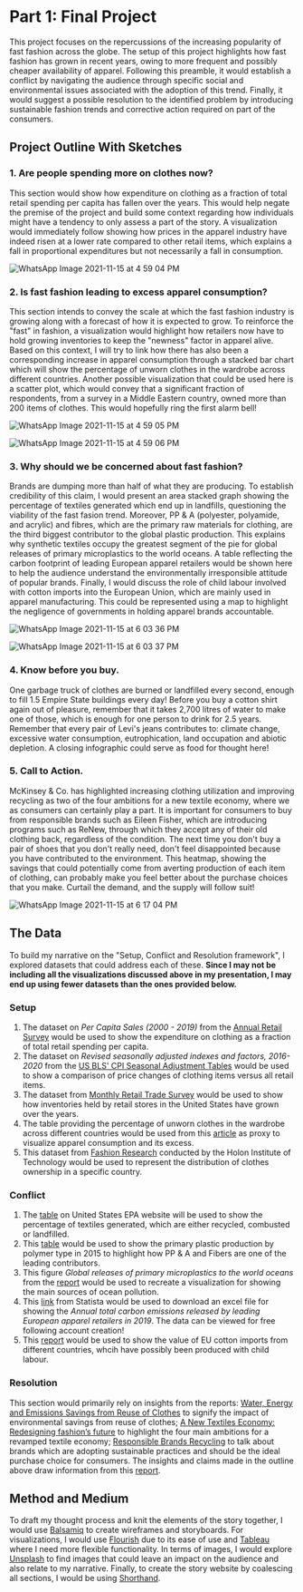 # Part 1: Final Project
This project focuses on the repercussions of the increasing popularity of fast fashion across the globe. The setup of this project highlights how fast fashion has grown in recent years, owing to more frequent and possibly cheaper availability of apparel. Following this preamble, it would establish a conflict by navigating the audience through specific social and environmental issues associated with the adoption of this trend. Finally, it would suggest a possible resolution to the identified problem by introducing sustainable fashion trends and corrective action required on part of the consumers.

## Project Outline With Sketches

### 1. Are people spending more on clothes now?
This section would show how expenditure on clothing as a fraction of total retail spending per capita has fallen over the years. This would help negate the premise of the project and build some context regarding how individuals might have a tendency to only assess a part of the story. A visualization would immediately follow showing how prices in the apparel industry have indeed risen at a lower rate compared to other retail items, which explains a fall in proportional expenditures but not necessarily a fall in consumption.

![WhatsApp Image 2021-11-15 at 4 59 04 PM](https://user-images.githubusercontent.com/93225948/141860378-bf8939db-a043-427d-8f93-3cfb7c66644d.jpeg)

### 2. Is fast fashion leading to excess apparel consumption?
This section intends to convey the scale at which the fast fashion industry is growing along with a forecast of how it is expected to grow. To reinforce the "fast" in fashion, a visualization would highlight how retailers now have to hold growing inventories to keep the "newness" factor in apparel alive. Based on this context, I will try to link how there has also been a corresponding increase in apparel consumption through a stacked bar chart which will show the percentage of unworn clothes in the wardrobe across different countries. Another possible visualization that could be used here is a scatter plot, which would convey that a significant fraction of respondents, from a survey in a Middle Eastern country, owned more than 200 items of clothes. This would hopefully ring the first alarm bell! 

![WhatsApp Image 2021-11-15 at 4 59 05 PM](https://user-images.githubusercontent.com/93225948/141860367-aa144c8c-b9a1-44ae-9ea9-1139889e7530.jpeg)

![WhatsApp Image 2021-11-15 at 4 59 06 PM](https://user-images.githubusercontent.com/93225948/141860353-9f99d02f-5a89-4237-82b0-a3d320d3f910.jpeg)


### 3. Why should we be concerned about fast fashion?
Brands are dumping more than half of what they are producing. To establish credibility of this claim, I would present an area stacked graph showing the percentage of textiles generated which end up in landfills, questioning the viability of the fast fasion trend. Moreover, PP & A (polyester, polyamide, and acrylic) and fibres, which are the primary raw materials for clothing, are the third biggest contributor to the global plastic production. This explains why synthetic textiles occupy the greatest segment of the pie for global releases of primary microplastics to the world oceans. A table reflecting the carbon footprint of leading European apparel retailers would be shown here to help the audience understand the environmentally irresponsible attitude of popular brands. Finally, I would discuss the role of child labour involved with cotton imports into the European Union, which are mainly used in apparel manufacturing. This could be represented using a map to highlight the negligence of governments in holding apparel brands accountable.

![WhatsApp Image 2021-11-15 at 6 03 36 PM](https://user-images.githubusercontent.com/93225948/141866559-424a828f-27d2-4636-b033-9ea67a2cc31f.jpeg)

![WhatsApp Image 2021-11-15 at 6 03 37 PM](https://user-images.githubusercontent.com/93225948/141866561-19599f12-6bd4-4cb3-b683-d917e9dbbf35.jpeg)

### 4. Know before you buy.
One garbage truck of clothes are burned or landfilled every second, enough to fill 1.5 Empire State buildings every day! Before you buy a cotton shirt again out of pleasure, remember that it takes 2,700 litres of water to make one of those, which is enough for one person to drink for 2.5 years. Remember that every pair of Levi's jeans contributes to: climate change, excessive water consumption, eutrophication, land occupation and abiotic depletion. A closing infographic could serve as food for thought here! 

### 5. Call to Action.
McKinsey & Co. has highlighted increasing clothing utilization and improving recycling as two of the four ambitions for a new textile economy, where we as consumers can certainly play a part. It is important for consumers to buy from responsible brands such as Eileen Fisher, which are introducing programs such as ReNew, through which they accept any of their old clothing back, regardless of the condition. The next time you don't buy a pair of shoes that you don't really need, don't feel disappointed because you have contributed to the environment. This heatmap, showing the savings that could potentially come from averting production of each item of clothing, can probably make you feel better about the purchase choices that you make. Curtail the demand, and the supply will follow suit!

![WhatsApp Image 2021-11-15 at 6 17 04 PM](https://user-images.githubusercontent.com/93225948/141867773-5f0f0b3e-229b-4da2-8119-412da0007111.jpeg)

## The Data

To build my narrative on the "Setup, Conflict and Resolution framework", I explored datasets that could address each of these. **Since I may not be including all the visualizations discussed above in my presentation, I may end up using fewer datasets than the ones provided below.**

### Setup
1. The dataset on _Per Capita Sales (2000 - 2019)_ from the [Annual Retail Survey](https://www.census.gov/data/tables/2019/econ/arts/annual-report.html) would be used to show the expenditure on clothing as a fraction of total retail spending per capita. 
2. The dataset on _Revised seasonally adjusted indexes and factors, 2016-2020_ from the [US BLS' CPI Seasonal Adjustment Tables](https://www.bls.gov/cpi/tables/seasonal-adjustment/home.htm) would be used to show a comparison of price changes of clothing items versus all retail items. 
3. The dataset from [Monthly Retail Trade Survey](https://data.world/uscensusbureau/monthly-retail-trade-survey) would be used to show how inventories held by retail stores in the United States have grown over the years.
4. The table providing the percentage of unworn clothes in the wardrobe across different countries would be used from this [article](https://www.consumptionandenvironment.com/home/how-many-clothes-we-own-and-how-many-clothes-we-wear) as proxy to visualize apparel consumption and its excess. 
5. This dataset from [Fashion Research](https://www.kaggle.com/thomaskonstantin/fashion-researchpersonal-and-garment-information) conducted by the Holon Institute of Technology would be used to represent the distribution of clothes ownership in a specific country.

### Conflict
1. The [table](https://www.epa.gov/facts-and-figures-about-materials-waste-and-recycling/textiles-material-specific-data#TextilesTableandGraph) on United States EPA website will be used to show the percentage of textiles generated, which are either recycled, combusted or landfilled.
2. This [table](https://ourworldindata.org/grapher/plastic-production-polymer?tab=table) would be used to show the primary plastic production by polymer type in 2015 to highlight how PP & A and Fibers are one of the leading contributors.
3. This figure _Global releases of primary microplastics to the world oceans_ from the [report](https://portals.iucn.org/library/sites/library/files/documents/2017-002-En.pdf) would be used to recreate a visualization for showing the main sources of ocean pollution.
4. This [link](https://www.statista.com/statistics/1102998/carbon-footprint-of-european-fashion-brands/) from Statista would be used to download an excel file for showing the _Annual total carbon emissions released by leading European apparel retailers in 2019_. The data can be viewed for free following account creation!
5. This [report](https://www.annacavazzini.eu/wp-content/uploads/GreensEFA-study-on-Europes-Child-Labour-Footprint.pdf) would be used to show the value of EU cotton imports from different countries, whcih have possibly been produced with child labour.

### Resolution
This section would primarily rely on insights from the reports: [Water, Energy and Emissions Savings from Reuse of Clothes](https://cf-assets-tup.thredup.com/about/pwa/thredUP-Clothing-Lifecycle-Study.pdf) to signify the impact of environmental savings from reuse of clothes; [A New Textiles Economy: Redesigning fashion’s future](https://ellenmacarthurfoundation.org/a-new-textiles-economy) to highlight the four main ambitions for a revamped textile economy; [Responsible Brands Recycling](https://www.acteevism.com/2019/05/29/these-companies-actually-recycle-your-old-clothes-and-reward-you-for-it-too/) to talk about brands which are adopting sustainable practices and should be the ideal purchase choice for consumers. The insights and claims made in the outline above draw information from this [report]( https://www.wri.org/insights/numbers-economic-social-and-environmental-impacts-fast-fashion).

## Method and Medium
To draft my thought process and knit the elements of the story together, I would use [Balsamiq](https://balsamiq.com/) to create wireframes and storyboards. For visualizations, I would use [Flourish](https://flourish.studio/) due to its ease of use and [Tableau](https://www.tableau.com/) where I need more flexible functionality. In terms of images, I would explore [Unsplash](https://unsplash.com/) to find images that could leave an impact on the audience and also relate to my narrative. Finally, to create the story website by coalescing all sections, I would be using [Shorthand](https://shorthand.com/).
